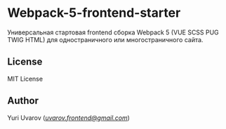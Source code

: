 # Webpack-5-frontend-starter

Универсальная стартовая frontend сборка Webpack 5 (VUE SCSS PUG TWIG HTML) для одностраничного или многостраничного сайта.

## License

MIT License

## Author

Yuri Uvarov (*uvarov.frontend@gmail.com*)
